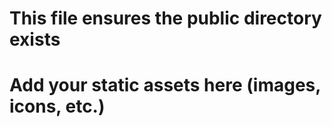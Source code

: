 # This file ensures the public directory exists
# Add your static assets here (images, icons, etc.)

